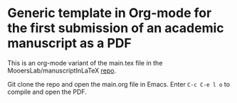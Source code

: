 # Generic template in Org-mode for the first submission of an academic manuscript as a PDF

This is an org-mode variant of the main.tex file in the MooersLab/manuscriptInLaTeX [repo](https://github.com/MooersLab/manuscriptInLaTeX).

Git clone the repo and open the main.org file in Emacs.
Enter `C-c C-e l o` to compile and open the PDF.

